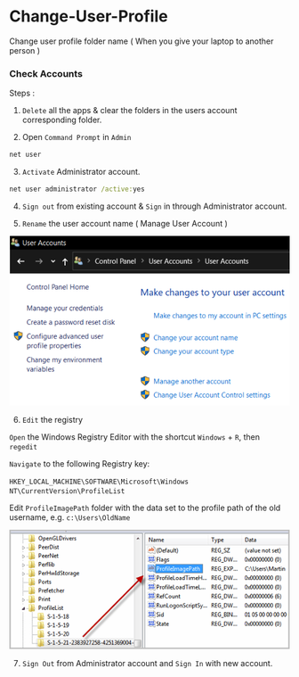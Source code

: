 # Change-User-Profile
Change user profile folder name ( When you give your laptop to another person )

### Check Accounts 

Steps :

1. `Delete` all the apps & clear the folders in the users account corresponding folder.

2. Open `Command Prompt` in `Admin` 

```cmd
net user
```

3. `Activate` Administrator account.

```cmd
net user administrator /active:yes
```

4. `Sign out` from existing account & `Sign` in through Administrator account.

5. `Rename` the user account name ( Manage User Account )

![Manage User Account](Manage.png)

6. `Edit` the registry

`Open` the Windows Registry Editor with the shortcut `Windows` + `R`, then `regedit`

`Navigate` to the following Registry key:

`HKEY_LOCAL_MACHINE\SOFTWARE\Microsoft\Windows NT\CurrentVersion\ProfileList`

Edit `ProfileImagePath` folder with the data set to the profile path of the old username, e.g. `c:\Users\OldName`

![Profile Image Path](ProfileImagePath.png)

7. `Sign Out` from Administrator account and `Sign In` with new account.
